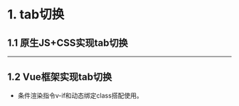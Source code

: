 # 1. tab切换

## 1.1 原生JS+CSS实现tab切换



------

## 1.2 Vue框架实现tab切换

+ 条件渲染指令v-if和动态绑定class搭配使用。

  ```html
  
  ```

  